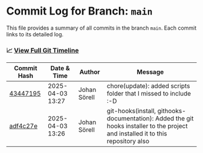 # Commit Log for Branch: `main`

This file provides a summary of all commits in the branch `main`.
Each commit links to its detailed log.

### 📈 [View Full Git Timeline](./git_timeline_report.md)

| Commit Hash | Date & Time       | Author       | Message           |
|-------------|------------------|--------------|-------------------|
| [43447195](./43447195.md) | 2025-04-03 13:27 | Johan Sörell | chore(update): added scripts folder that I missed to include :-D |
| [adf4c27e](./adf4c27e.md) | 2025-04-03 13:26 | Johan Sörell | git-hooks(install, githooks-documentation): Added the git hooks installer to the project and installed it to this repository also |
